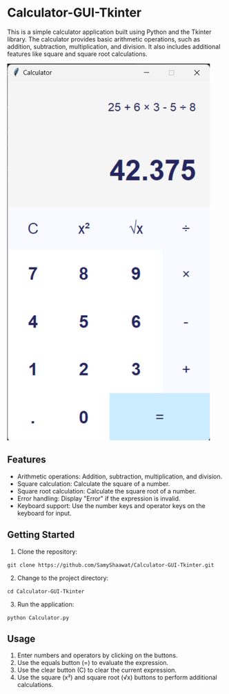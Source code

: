 # Calculator-GUI-Tkinter
This is a simple calculator application built using Python and the Tkinter library. The calculator provides basic arithmetic operations, such as addition, subtraction, multiplication, and division. It also includes additional features like square and square root calculations.

![Calculator App](calculator_app.png)

## Features

- Arithmetic operations: Addition, subtraction, multiplication, and division.
- Square calculation: Calculate the square of a number.
- Square root calculation: Calculate the square root of a number.
- Error handling: Display "Error" if the expression is invalid.
- Keyboard support: Use the number keys and operator keys on the keyboard for input.


## Getting Started

1. Clone the repository:
```shell
git clone https://github.com/SamyShaawat/Calculator-GUI-Tkinter.git
```
2. Change to the project directory:
```shell
cd Calculator-GUI-Tkinter
```
3. Run the application:
```shell
python Calculator.py
```
## Usage
1. Enter numbers and operators by clicking on the buttons.
2. Use the equals button (=) to evaluate the expression.
3. Use the clear button (C) to clear the current expression.
4. Use the square (x²) and square root (√x) buttons to perform additional calculations.



